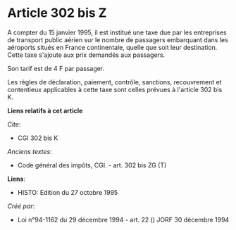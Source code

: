 # Article 302 bis Z

A compter du 15 janvier 1995, il est institué une taxe due par les entreprises de transport public aérien sur le nombre de
passagers embarquant dans les aéroports situés en France continentale, quelle que soit leur destination. Cette taxe s'ajoute
aux prix demandés aux passagers.

Son tarif est de 4 F par passager.

Les règles de déclaration, paiement, contrôle, sanctions, recouvrement et contentieux applicables à cette taxe sont celles
prévues à l'article 302 bis K.

**Liens relatifs à cet article**

_Cite_:

  - CGI 302 bis K

_Anciens textes_:

  - Code général des impôts, CGI. - art. 302 bis ZG (T)

**Liens**:

  - HISTO: Edition du 27 octobre 1995

_Créé par_:

  - Loi n°94-1162 du 29 décembre 1994 - art. 22 () JORF 30 décembre 1994

